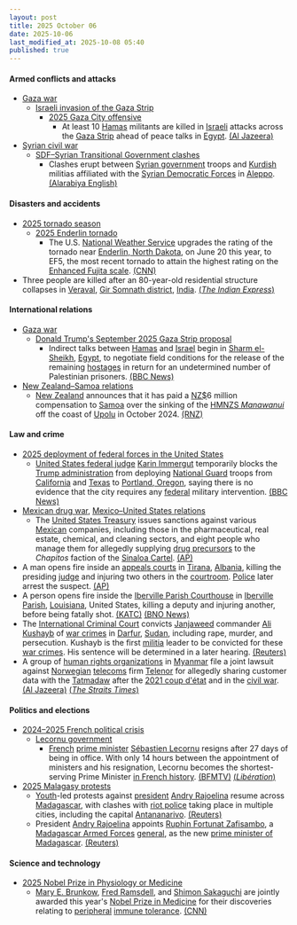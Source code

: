 ```yaml
---
layout: post
title: 2025 October 06
date: 2025-10-06
last_modified_at: 2025-10-08 05:40
published: true
---
```



#### Armed conflicts and attacks

* [Gaza war](https://en.wikipedia.org/wiki/Gaza_war "Gaza war")
  * [Israeli invasion of the Gaza Strip](https://en.wikipedia.org/wiki/Israeli_invasion_of_the_Gaza_Strip "Israeli invasion of the Gaza Strip")
    * [2025 Gaza City offensive](https://en.wikipedia.org/wiki/2025_Gaza_City_offensive "2025 Gaza City offensive")
      * At least 10 [Hamas](https://en.wikipedia.org/wiki/Hamas "Hamas") militants are killed in [Israeli](https://en.wikipedia.org/wiki/Israel_Defense_Forces "Israel Defense Forces") attacks across the [Gaza Strip](https://en.wikipedia.org/wiki/Gaza_Strip "Gaza Strip") ahead of peace talks in [Egypt](https://en.wikipedia.org/wiki/Egypt "Egypt"). [(Al Jazeera)](https://www.aljazeera.com/news/2025/10/6/potential-hurdles-litter-road-as-israel-and-hamas-head-to-gaza-peace-talks)
* [Syrian civil war](https://en.wikipedia.org/wiki/Syrian_civil_war "Syrian civil war")
  * [SDF–Syrian Transitional Government clashes](https://en.wikipedia.org/wiki/SDF%E2%80%93Syrian_Transitional_Government_clashes_%282025%E2%80%93present%29 "SDF–Syrian Transitional Government clashes (2025–present)")
    * Clashes erupt between [Syrian government](https://en.wikipedia.org/wiki/Syrian_transitional_government "Syrian transitional government") troops and [Kurdish](https://en.wikipedia.org/wiki/Kurds_in_Syria "Kurds in Syria") militias affiliated with the [Syrian Democratic Forces](https://en.wikipedia.org/wiki/Syrian_Democratic_Forces "Syrian Democratic Forces") in [Aleppo](https://en.wikipedia.org/wiki/Aleppo "Aleppo"). [(Alarabiya English)](https://english.alarabiya.net/News/middle-east/2025/10/07/heavy-clashes-break-out-between-syrian-and-kurdish-forces-in-aleppo)

#### Disasters and accidents

* [2025 tornado season](https://en.wikipedia.org/wiki/Tornadoes_of_2025 "Tornadoes of 2025")
  * [2025 Enderlin tornado](https://en.wikipedia.org/wiki/2025_Enderlin_tornado "2025 Enderlin tornado")
    * The U.S. [National Weather Service](https://en.wikipedia.org/wiki/National_Weather_Service "National Weather Service") upgrades the rating of the tornado near [Enderlin, North Dakota](https://en.wikipedia.org/wiki/Enderlin%2C_North_Dakota "Enderlin, North Dakota"), on June 20 this year, to EF5, the most recent tornado to attain the highest rating on the [Enhanced Fujita scale](https://en.wikipedia.org/wiki/Enhanced_Fujita_scale "Enhanced Fujita scale"). [(CNN)](https://www.cnn.com/2025/10/06/weather/the-us-records-its-first-ef5-tornado-in)
* Three people are killed after an 80-year-old residential structure collapses in [Veraval](https://en.wikipedia.org/wiki/Veraval "Veraval"), [Gir Somnath district](https://en.wikipedia.org/wiki/Gir_Somnath_district "Gir Somnath district"), [India](https://en.wikipedia.org/wiki/India "India"). [(*The Indian Express*)](https://indianexpress.com/article/cities/ahmedabad/gujarat-veraval-city-80-year-old-house-collapse-10290833/?ref=archive_pg)

#### International relations

* [Gaza war](https://en.wikipedia.org/wiki/Gaza_war "Gaza war")
  * [Donald Trump's September 2025 Gaza Strip proposal](https://en.wikipedia.org/wiki/Donald_Trump%27s_September_2025_Gaza_Strip_proposal "Donald Trump's September 2025 Gaza Strip proposal")
    * Indirect talks between [Hamas](https://en.wikipedia.org/wiki/Hamas "Hamas") and [Israel](https://en.wikipedia.org/wiki/Israel "Israel") begin in [Sharm el-Sheikh](https://en.wikipedia.org/wiki/Sharm_el-Sheikh%2C_Egypt "Sharm el-Sheikh, Egypt"), [Egypt](https://en.wikipedia.org/wiki/Egypt "Egypt"), to negotiate field conditions for the release of the remaining [hostages](https://en.wikipedia.org/wiki/Gaza_war_hostage_crisis "Gaza war hostage crisis") in return for an undetermined number of Palestinian prisoners. [(BBC News)](https://www.bbc.com/news/articles/c708l7vgwywo)
* [New Zealand–Samoa relations](https://en.wikipedia.org/wiki/New_Zealand%E2%80%93Samoa_relations "New Zealand–Samoa relations")
  * [New Zealand](https://en.wikipedia.org/wiki/New_Zealand "New Zealand") announces that it has paid a [NZ$](https://en.wikipedia.org/wiki/New_Zealand_dollar "New Zealand dollar")6 million compensation to [Samoa](https://en.wikipedia.org/wiki/Samoa "Samoa") over the sinking of the [HMNZS *Manawanui*](https://en.wikipedia.org/wiki/HMNZS_Manawanui_%282019%29 "HMNZS Manawanui (2019)") off the coast of [Upolu](https://en.wikipedia.org/wiki/Upolu "Upolu") in October 2024. [(RNZ)](https://www.rnz.co.nz/news/national/575097/new-zealand-pays-samoa-6m-over-grounding-of-hmnzs-manawanui)

#### Law and crime

* [2025 deployment of federal forces in the United States](https://en.wikipedia.org/wiki/2025_deployment_of_federal_forces_in_the_United_States "2025 deployment of federal forces in the United States")
  * [United States federal judge](https://en.wikipedia.org/wiki/United_States_federal_judge "United States federal judge") [Karin Immergut](https://en.wikipedia.org/wiki/Karin_Immergut "Karin Immergut") temporarily blocks the [Trump administration](https://en.wikipedia.org/wiki/Second_presidency_of_Donald_Trump "Second presidency of Donald Trump") from deploying [National Guard](https://en.wikipedia.org/wiki/National_Guard_%28United_States%29 "National Guard (United States)") troops from [California](https://en.wikipedia.org/wiki/California "California") and [Texas](https://en.wikipedia.org/wiki/Texas "Texas") to [Portland, Oregon](https://en.wikipedia.org/wiki/Portland%2C_Oregon "Portland, Oregon"), saying there is no evidence that the city requires any [federal](https://en.wikipedia.org/wiki/Federal_government_of_the_United_States "Federal government of the United States") military intervention. [(BBC News)](https://www.bbc.co.uk/news/articles/c740elm70z7o)
* [Mexican drug war](https://en.wikipedia.org/wiki/Mexican_drug_war "Mexican drug war"), [Mexico–United States relations](https://en.wikipedia.org/wiki/Mexico%E2%80%93United_States_relations "Mexico–United States relations")
  * The [United States Treasury](https://en.wikipedia.org/wiki/United_States_Treasury "United States Treasury") issues sanctions against various [Mexican](https://en.wikipedia.org/wiki/Mexico "Mexico") companies, including those in the pharmaceutical, real estate, chemical, and cleaning sectors, and eight people who manage them for allegedly supplying [drug precursors](https://en.wikipedia.org/wiki/Drug_precursors "Drug precursors") to the *Chapitos* faction of the [Sinaloa Cartel](https://en.wikipedia.org/wiki/Sinaloa_Cartel "Sinaloa Cartel"). [(AP)](https://apnews.com/article/fentanyl-mexico-sinaloa-cartel-chapitos-similab-us-sanctions-451840fb9ae5ebc637016ad69d7f2899)
* A man opens fire inside an [appeals courts](https://en.wikipedia.org/wiki/Appeals_courts_of_Albania "Appeals courts of Albania") in [Tirana](https://en.wikipedia.org/wiki/Tirana "Tirana"), [Albania](https://en.wikipedia.org/wiki/Albania "Albania"), killing the presiding [judge](https://en.wikipedia.org/wiki/Judge "Judge") and injuring two others in the [courtroom](https://en.wikipedia.org/wiki/Courtroom "Courtroom"). [Police](https://en.wikipedia.org/wiki/Law_enforcement_in_Albania "Law enforcement in Albania") later arrest the suspect. [(AP)](https://apnews.com/article/albania-judge-shot-dead-during-trial-9c6b79adfad08cc1654367717e85bdac)
* A person opens fire inside the [Iberville Parish Courthouse](https://en.wikipedia.org/wiki/Iberville_Parish_Courthouse "Iberville Parish Courthouse") in [Iberville Parish](https://en.wikipedia.org/wiki/Iberville_Parish%2C_Louisiana "Iberville Parish, Louisiana"), [Louisiana](https://en.wikipedia.org/wiki/Louisiana "Louisiana"), United States, killing a deputy and injuring another, before being fatally shot. [(KATC)](https://www.katc.com/deputy-killed-another-wounded-in-courthouse-shooting-in-iberville-parish) [(BNO News)](https://bnonews.com/index.php/2025/10/2-deputies-wounded-in-louisiana-courthouse-shooting/)
* The [International Criminal Court](https://en.wikipedia.org/wiki/International_Criminal_Court_investigation_in_Darfur "International Criminal Court investigation in Darfur") convicts [Janjaweed](https://en.wikipedia.org/wiki/Janjaweed "Janjaweed") commander [Ali Kushayb](https://en.wikipedia.org/wiki/Ali_Kushayb "Ali Kushayb") of [war crimes](https://en.wikipedia.org/wiki/War_crimes "War crimes") in [Darfur](https://en.wikipedia.org/wiki/War_in_Darfur "War in Darfur"), [Sudan](https://en.wikipedia.org/wiki/Sudan "Sudan"), including rape, murder, and persecution. Kushayb is the first [militia](https://en.wikipedia.org/wiki/Militia "Militia") leader to be convicted for these [war crimes](https://en.wikipedia.org/wiki/War_crimes "War crimes"). His sentence will be determined in a later hearing. [(Reuters)](https://www.reuters.com/world/africa/icc-convicts-first-darfur-militia-leader-war-crimes-2025-10-06/)
* A group of [human rights organizations](https://en.wikipedia.org/wiki/Human_rights_organizations "Human rights organizations") in [Myanmar](https://en.wikipedia.org/wiki/Myanmar "Myanmar") file a joint lawsuit against [Norwegian](https://en.wikipedia.org/wiki/Norway "Norway") [telecoms](https://en.wikipedia.org/wiki/Telecommunications "Telecommunications") firm [Telenor](https://en.wikipedia.org/wiki/Telenor "Telenor") for allegedly sharing customer data with the [Tatmadaw](https://en.wikipedia.org/wiki/Tatmadaw "Tatmadaw") after the [2021 coup d'état](https://en.wikipedia.org/wiki/2021_Myanmar_coup_d%27%C3%A9tat "2021 Myanmar coup d'état") and in the [civil war](https://en.wikipedia.org/wiki/Myanmar_civil_war_%282021%E2%80%93present%29 "Myanmar civil war (2021–present)"). [(Al Jazeera)](https://www.aljazeera.com/news/2025/10/7/myanmar-activists-to-sue-norways-telenor-for-handing-data-to-military) [(*The Straits Times*)](https://www.straitstimes.com/asia/se-asia/myanmar-groups-to-sue-telenor-over-data-sharing-with-junta)

#### Politics and elections

* [2024–2025 French political crisis](https://en.wikipedia.org/wiki/2024%E2%80%932025_French_political_crisis "2024–2025 French political crisis")
  * [Lecornu government](https://en.wikipedia.org/wiki/Lecornu_government "Lecornu government")
    * [French](https://en.wikipedia.org/wiki/France "France") [prime minister](https://en.wikipedia.org/wiki/Prime_Minister_of_France "Prime Minister of France") [Sébastien Lecornu](https://en.wikipedia.org/wiki/S%C3%A9bastien_Lecornu "Sébastien Lecornu") resigns after 27 days of being in office. With only 14 hours between the appointment of ministers and his resignation, Lecornu becomes the shortest-serving Prime Minister [in French history](https://en.wikipedia.org/wiki/List_of_prime_ministers_of_France "List of prime ministers of France"). [(BFMTV)](https://www.bfmtv.com/politique/gouvernement/direct-le-nouveau-gouvernement-peine-nomme-deja-condamne-bruno-retailleau-convoque-une-reunion-d-urgence-des-lr-premier-conseil-des-ministres-a-16h_LN-202510060066.html) [(*Libération*)](https://www.liberation.fr/politique/quatorze-heures-demission-comprise-le-desastre-annonce-du-gouvernement-lecornu-20251006_LNP376GAR5HZFBBL2GDRNWJDHA/)
* [2025 Malagasy protests](https://en.wikipedia.org/wiki/2025_Malagasy_protests "2025 Malagasy protests")
  * [Youth](https://en.wikipedia.org/wiki/Generation_Z "Generation Z")-led protests against [president](https://en.wikipedia.org/wiki/List_of_presidents_of_Madagascar "List of presidents of Madagascar") [Andry Rajoelina](https://en.wikipedia.org/wiki/Andry_Rajoelina "Andry Rajoelina") resume across [Madagascar](https://en.wikipedia.org/wiki/Madagascar "Madagascar"), with clashes with [riot police](https://en.wikipedia.org/wiki/Riot_police "Riot police") taking place in multiple cities, including the capital [Antananarivo](https://en.wikipedia.org/wiki/Antananarivo "Antananarivo"). [(Reuters)](https://www.reuters.com/world/africa/anti-government-protests-resume-several-madagascar-cities-2025-10-06/)
  * President [Andry Rajoelina](https://en.wikipedia.org/wiki/Andry_Rajoelina "Andry Rajoelina") appoints [Ruphin Fortunat Zafisambo](https://en.wikipedia.org/wiki/Ruphin_Fortunat_Zafisambo "Ruphin Fortunat Zafisambo"), a [Madagascar Armed Forces](https://en.wikipedia.org/wiki/Madagascar_Armed_Forces "Madagascar Armed Forces") [general](https://en.wikipedia.org/wiki/General_officer "General officer"), as the new [prime minister of Madagascar](https://en.wikipedia.org/wiki/Prime_Minister_of_Madagascar "Prime Minister of Madagascar"). [(Reuters)](https://www.reuters.com/world/africa/madagascar-president-names-military-general-new-prime-minister-2025-10-06/)

#### Science and technology

* [2025 Nobel Prize in Physiology or Medicine](https://en.wikipedia.org/wiki/2025_Nobel_Prize_in_Physiology_or_Medicine "2025 Nobel Prize in Physiology or Medicine")
  * [Mary E. Brunkow](https://en.wikipedia.org/wiki/Mary_E._Brunkow "Mary E. Brunkow"), [Fred Ramsdell](https://en.wikipedia.org/wiki/Fred_Ramsdell "Fred Ramsdell"), and [Shimon Sakaguchi](https://en.wikipedia.org/wiki/Shimon_Sakaguchi "Shimon Sakaguchi") are jointly awarded this year's [Nobel Prize in Medicine](https://en.wikipedia.org/wiki/Nobel_Prize_in_Medicine "Nobel Prize in Medicine") for their discoveries relating to [peripheral](https://en.wikipedia.org/wiki/Peripheral_tolerance "Peripheral tolerance") [immune tolerance](https://en.wikipedia.org/wiki/Immune_tolerance "Immune tolerance"). [(CNN)](https://edition.cnn.com/2025/10/06/science/nobel-prize-medicine-brunkow-ramsdell-sakaguchi-immune-system-intl)
